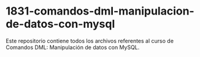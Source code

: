 # 1831-comandos-dml-manipulacion-de-datos-con-mysql
Este repositorio contiene todos los archivos referentes al curso de Comandos DML: Manipulación de datos con MySQL.
